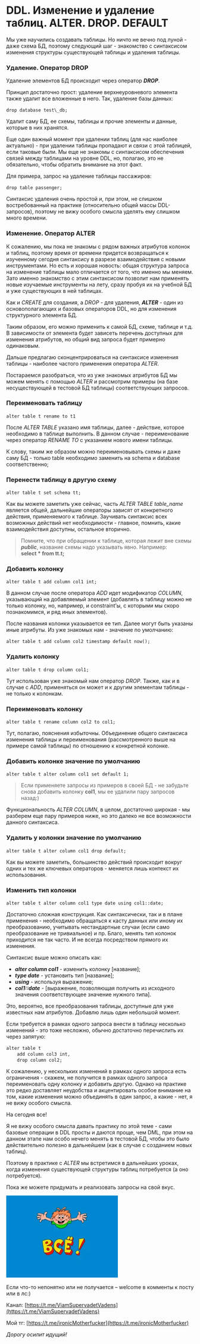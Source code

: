 DDL. Изменение и удаление таблиц. ALTER. DROP. DEFAULT
======================================================


Мы уже научились создавать таблицы. Но ничто не вечно под луной - даже схема БД, поэтому следующий шаг - знакомство с синтаксисом изменения структуры существующей таблицы и удаления таблицы.


### Удаление. Оператор DROP

Удаление элементов БД происходит через оператор **_DROP_**.

Принцип достаточно прост: удаление верхнеуровневого элемента также удалит все вложенные в него. Так, удаление базы данных:

```
drop database test\_db;
```

Удалит саму БД, ее схемы, таблицы и прочие элементы и данные, которые в них хранятся.

Еще один важный момент при удалении таблиц (для нас наиболее актуально) - при удалении таблицы пропадают и связи с этой таблицей, если таковые были. Мы еще не знакомы с синтаксисом обеспечения связей между таблицами на уровне DDL, но, полагаю, это не обязательно, чтобы обратить внимание на этот факт.

Для примера, запрос на удаление таблицы пассажиров:

```
drop table passenger;
```

Синтаксис удаления очень простой и, при этом, не слишком востребованный на практике (относительно общей массы DDL-запросов), поэтому не вижу особого смысла уделять ему слишком много времени.


### Изменение. Оператор ALTER

К сожалению, мы пока не знакомы с рядом важных атрибутов колонок и таблиц, поэтому время от времени придется возвращаться к изученному сегодня синтаксису в разрезе взаимодействия с новыми инструментами. Но есть и хорошая новость: общая структура запроса на изменение таблицы мало отличается от того, что именно мы меняем. Зато именно знакомство с этим синтаксисом позволит нам применять новые изучаемые инструменты на лету, сразу пробуя их на учебной БД и уже существующих в ней таблицах.

Как и _CREATE_ для создания, а _DROP_ - для удаления, **_ALTER_** - один из основополагающих и базовых операторов DDL, но для изменения структурного элемента БД.

Таким образом, его можно применить к самой БД, схеме, таблице и т.д. В зависимости от элемента будет зависеть перечень доступных для изменения атрибутов, но общий вид запроса будет примерно одинаковым.

Дальше предлагаю сконцентрироваться на синтаксисе изменения таблицы - наиболее частого применения оператора _ALTER_.

Постараемся разобраться, что из уже знакомых атрибутов БД мы можем менять с помощью _ALTER_ и рассмотрим примеры (на базе несуществующей в тестовой БД таблицы) соответствующих запросов.


### Переименовать таблицу

```
alter table t rename to t1
```

После _ALTER TABLE_ указано имя таблицы, далее - действие, которое необходимо в таблице выполнить. В данном случае - переименование через оператор _RENAME TO_ с указанием нового имени таблицы.

К слову, таким же образом можно переименовывать схемы и даже саму БД - только table необходимо заменить на schema и database соответственно;


### Перенести таблицу в другую схему

```
alter table t set schema tt;
```

Как вы можете заметить уже сейчас, часть _ALTER TABLE table\_name_ является общей, дальнейшие операторы зависят от конкретного действия, применяемого к таблице. Заучивать синтаксис всех возможных действий нет необходимости - главное, помнить, какие взаимодействия доступны, остальное вторично.

> Помните, что при обращении к таблице, которая лежит вне схемы **_public_**, название схемы надо указывать явно. Например:  
> **select * from tt.t;**


### Добавить колонку

```
alter table t add column col1 int;
```

В данном случае после оператора _ADD_ идет модификатор _COLUMN_, указывающий на добавляемый элемент (добавлять в таблицу можно не только колонку, но, например, и constraint’ы, с которыми мы скоро познакомимся, и ряд иных элементов).

После названия колонки указывается ее тип. Далее могут быть указаны иные атрибуты. Из уже знакомых нам - значение по умолчанию:

```
alter table t add column col2 timestamp default now();
```


### Удалить колонку

```
alter table t drop column col1;
```

Тут использован уже знакомый нам оператор _DROP_. Также, как и в случае с _ADD_, применяться он может и к другим элементам таблицы - не только к колонкам.


### Переименовать колонку

```
alter table t rename column col2 to col1;
```

Тут, полагаю, пояснения избыточны. Объединение общего синтаксиса изменения таблицы и переименования (рассмотренного выше на примере самой таблицы) по отношению к конкретной колонке.


### Добавить колонке значение по умолчанию

```
alter table t alter column col1 set default 1;
```

> Если применяете запросы из примеров в своей БД - не забудьте снова добавить колонку **col1**, мы ее удалили пару запросов назад:)

Функциональность _ALTER COLUMN_, в целом, достаточно широкая - мы разберем еще пару примеров ниже, но это далеко не все возможности данного синтаксиса.


### Удалить у колонки значение по умолчанию

```
alter table t alter column col1 drop default;
```

Как вы можете заметить, большинство действий происходит вокруг одних и тех же ключевых операторов - меняется лишь контекст их использования.


### Изменить тип колонки

```
alter table t alter column col1 type date using col1::date;
```

Достаточно сложная конструкция. Как синтаксически, так и в плане применения - необходимо обращаться к касту данных или иному их преобразованию, учитывать нестандартные случаи (если само преобразование не тривиальное) и пр. Благо, менять тип колонок приходится не так часто. И не всегда посредством прямого их изменения.

Синтаксис выше можно описать как:

* **_alter column col1_** - изменить колонку \[название\];
* **_type date_** - установить тип \[название\];
* **_using_** - используя выражение;
* **_col1::date_** - \[выражение, позволяющая получить из исходного значения соответствующее значение нужного типа\].


Это, вероятно, все преобразования таблицы, доступные для уже известных нам атрибутов. Добавлю лишь один небольшой момент.

Если требуется в рамках одного запроса внести в таблицу несколько изменений - это тоже несложно, обычно достаточно перечислить их через запятую:

```
alter table t
    add column col3 int,
    drop column col2;
```

К сожалению, у нескольких изменений в рамках одного запроса есть ограничения - скажем, не получится в рамках одного запроса переименовать одну колонку и добавить другую. Однако на практике это редко доставляет неудобства и акцентировать особое внимание на том, какие изменения можно объединять в один запрос, а какие - нет, я не вижу особого смысла.


На сегодня все!

Я не вижу особого смысла давать практику по этой теме - сами базовые операции в DDL просты и даются проще, чем DML, при этом на данном этапе нам особо нечего менять в тестовой БД, чтобы это было действительно полезно в дальнейшем (как в случае с созданием новых таблиц).

Поэтому в практике с _ALTER_ мы встретимся в дальнейших уроках, когда изменения существующей структуры таблиц потребуется (а оно потребуется).

Пока же можете придумать и реализовать запросы на свой вкус.

![end_of_the_lesson.png](..%2F..%2F..%2Ffile%2Fend_of_the_lesson.png)

Если что-то непонятно или не получается – welcome в комменты к посту или в лс:)

Канал: [https://t.me/ViamSupervadetVadens](https://t.me/ViamSupervadetVadens)

Мой тг: [https://t.me/ironicMotherfucker](https://t.me/ironicMotherfucker)

_Дорогу осилит идущий!_